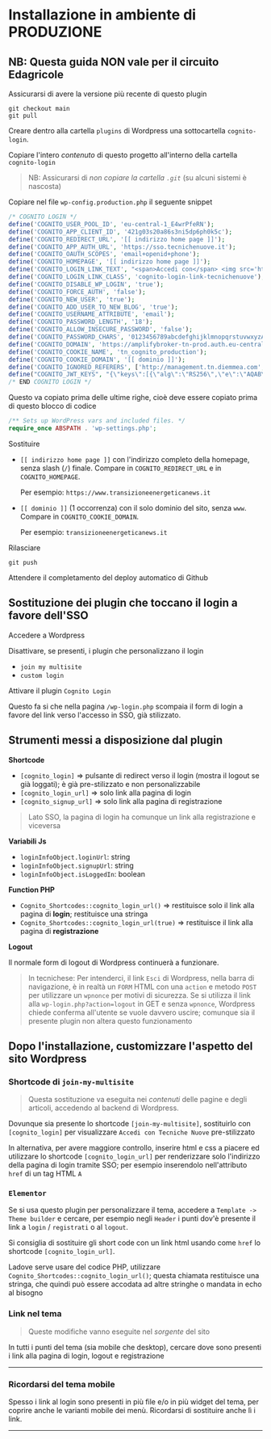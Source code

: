 # Installazione in ambiente di PRODUZIONE

## NB: Questa guida NON vale per il circuito Edagricole

Assicurarsi di avere la versione più recente di questo plugin

    git checkout main
    git pull

Creare dentro alla cartella `plugins` di Wordpress una sottocartella `cognito-login`.

Copiare l'intero _contenuto_ di questo progetto all'interno della cartella `cognito-login`

> NB: Assicurarsi di _non copiare la cartella `.git`_ (su alcuni sistemi è nascosta)

Copiare nel file `wp-config.production.php` il seguente snippet

```php
/* COGNITO LOGIN */
define('COGNITO_USER_POOL_ID', 'eu-central-1_E4wrPfeRN');
define('COGNITO_APP_CLIENT_ID', '421g03s20a86s3ni5dp6ph0k5c');
define('COGNITO_REDIRECT_URL', '[[ indirizzo home page ]]');
define('COGNITO_APP_AUTH_URL', 'https://sso.tecnichenuove.it');
define('COGNITO_OAUTH_SCOPES', 'email+openid+phone');
define('COGNITO_HOMEPAGE', '[[ indirizzo home page ]]');
define('COGNITO_LOGIN_LINK_TEXT', "<span>Accedi con</span> <img src='https://static.tecnichenuove.it/common/gruppo_tn.webp'/>");
define('COGNITO_LOGIN_LINK_CLASS', 'cognito-login-link-tecnichenuove');
define('COGNITO_DISABLE_WP_LOGIN', 'true');
define('COGNITO_FORCE_AUTH', 'false');
define('COGNITO_NEW_USER', 'true');
define('COGNITO_ADD_USER_TO_NEW_BLOG', 'true');
define('COGNITO_USERNAME_ATTRIBUTE', 'email');
define('COGNITO_PASSWORD_LENGTH', '18');
define('COGNITO_ALLOW_INSECURE_PASSWORD', 'false');
define('COGNITO_PASSWORD_CHARS', '0123456789abcdefghijklmnopqrstuvwxyzABCDEFGHIJKLMNOPQRSTUVWXYZ!$%&?^-_');
define('COGNITO_DOMAIN', 'https://amplifybroker-tn-prod.auth.eu-central-1.amazoncognito.com');
define('COGNITO_COOKIE_NAME', 'tn_cognito_production');
define('COGNITO_COOKIE_DOMAIN', '[[ dominio ]]');
define('COGNITO_IGNORED_REFERERS', ['http://management.tn.diemmea.com', 'http://18.192.100.203']);
define("COGNITO_JWT_KEYS", "{\"keys\":[{\"alg\":\"RS256\",\"e\":\"AQAB\",\"kid\":\"y51RK2j+\/MZpdY0twanXnyY\/e6D2SYqyBdAWHzIlRRI=\",\"kty\":\"RSA\",\"n\":\"wiLI8ktBIa9wyb7NBROLBAOFxc8D0md--SEQW8SFlaxwuScPrlnj5DRqfiJB2-njVyPOHvHZTQbm5bAatEKZueYp9O4wznYbpu3kSYP2Brsi8MGFovOSIUqr-fuSj6eD6qkeb9w0QkuLdbeROD6mFXEgR3dAiaNdrBzpvuYc7alm-o_CYhnoNb9Pe4KSwaDvID-CgqpAjnKwInFzyvLBkMgkYysX53tznJ-KPbUl4GjdXT5yQOKOdrF68QOwOPFw4WlH_QEYuTG4JgRU3_1lwGrEZAA5CdHmdQ1GBBzMpGWkN18aqLpaQocb3B1ArI5C9W4tmN3kZc4a4EuiHf9izQ\",\"use\":\"sig\"},{\"alg\":\"RS256\",\"e\":\"AQAB\",\"kid\":\"+9yh+OXZry9RPWQsL\/b6NzpxPI+yRQQxfPzewCo\/M0E=\",\"kty\":\"RSA\",\"n\":\"zHVVeNJrqeKTzqZ6v4rFXjcFdXg84vnNrR2ena0KkwLau0PD9MV4re0cGQ2DGDC5n2ZcffotGa3CQXigw1poQ04AEv_w1z7hEn2VWDo10AXcjct8SMkwifdcbMoWmj6d_oUlS4HNajndx2xoXfBb8pOmMea5N7-OZss4binAqZwdCm3L3ku9cjwBZNhSyw_Cm83V2RBZEOchJgbPAEt21F3rY1cl0mW5CA6mdvgUI6EmYRS-xPjfS1NBfzP7UGPxpmEmnrgWIe9Y9kgcnNixKyTQ5Fj8I7v3iDdbXRr0QNLor4nvf7-b_fD9UPyvWl7-HxYxpM3M4-aS0lkQGgU7_Q\",\"use\":\"sig\"}]}");
/* END COGNITO LOGIN */
```

Questo va copiato prima delle ultime righe, cioè deve essere copiato prima di questo blocco di codice

```php
/** Sets up WordPress vars and included files. */
require_once ABSPATH . 'wp-settings.php';
```

Sostituire

- `[[ indirizzo home page ]]` con l'indirizzo completo della homepage, senza slash (`/`) finale. Compare in `COGNITO_REDIRECT_URL` e in `COGNITO_HOMEPAGE`.

  Per esempio: `https://www.transizioneenergeticanews.it`

- `[[ dominio ]]` (1 occorrenza) con il solo dominio del sito, senza `www`. Compare in `COGNITO_COOKIE_DOMAIN`.

  Per esempio: `transizioneenergeticanews.it`

Rilasciare

    git push

Attendere il completamento del deploy automatico di Github

## Sostituzione dei plugin che toccano il login a favore dell'SSO

Accedere a Wordpress

Disattivare, se presenti, i plugin che personalizzano il login

- `join my multisite`
- `custom login`

Attivare il plugin `Cognito Login`

Questo fa si che nella pagina `/wp-login.php` scompaia il form di login a favore del link verso l'accesso in SSO, già stilizzato.

## Strumenti messi a disposizione dal plugin

**Shortcode**

- `[cognito_login]` => pulsante di redirect verso il login (mostra il logout se già loggati); è già pre-stilizzato e non personalizzabile
- `[cognito_login_url]` => solo link alla pagina di login
- `[cognito_signup_url]` => solo link alla pagina di registrazione 

> Lato SSO, la pagina di login ha comunque un link alla registrazione e viceversa

**Variabili Js**

- `loginInfoObject.loginUrl`: string
- `loginInfoObject.signupUrl`: string
- `loginInfoObject.isLoggedIn`: boolean

**Function PHP**

- `Cognito_Shortcodes::cognito_login_url()` => restituisce solo il link alla pagina di **login**; restituisce una stringa
- `Cognito_Shortcodes::cognito_login_url(true)` => restituisce il link alla pagina di **registrazione**

**Logout**

Il normale form di logout di Wordpress continuerà a funzionare.

> In tecnichese: Per intenderci, il link `Esci` di Wordpress, nella barra di
> navigazione, è in realtà
> un `FORM` HTML con una `action` e metodo `POST` per utilizzare un `wpnonce` per
> motivi di sicurezza.
> Se si utilizza il link alla `wp-login.php?action=logout` in GET e senza `wpnonce`,
> Wordpress chiede conferma all'utente se vuole davvero uscire; comunque sia
> il presente plugin non altera questo funzionamento

## Dopo l'installazione, customizzare l'aspetto del sito Wordpress

### Shortcode di `join-my-multisite`

> Questa sostituzione va eseguita nei _contenuti_ delle pagine e degli articoli,
> accedendo al backend di Wordpress.

Dovunque sia presente lo shortcode `[join-my-multisite]`, sostituirlo con `[cognito_login]`
per visualizzare `Accedi con Tecniche Nuove` pre-stilizzato

In alternativa, per avere maggiore controllo, inserire html e css a piacere ed utilizzare
lo shortcode `[cognito_login_url]` per renderizzare solo l'indirizzo della pagina di
login tramite SSO; per esempio inserendolo nell'attributo `href` di un tag HTML `A`

### `Elementor`

Se si usa questo plugin per personalizzare il tema, accedere a `Template -> Theme builder` e cercare, per esempio negli `Header` i punti dov'è presente il link a `login` / `registrati` o al `logout`.

Si consiglia di sostituire gli short code con un link html usando come `href` lo shortcode `[cognito_login_url]`.

Ladove serve usare del codice PHP, utilizzare `Cognito_Shortcodes::cognito_login_url()`; questa chiamata restituisce una stringa, che quindi può essere accodata ad altre stringhe o mandata in echo al bisogno

### Link nel tema

> Queste modifiche vanno eseguite nel _sorgente_ del sito

In tutti i punti del tema (sia mobile che desktop), cercare dove sono presenti i link alla
pagina di login, logout e registrazione

---

### Ricordarsi del tema mobile

Spesso i link al login sono presenti in più file e/o in più widget del tema, per coprire anche le varianti mobile dei menù. Ricordarsi di sostituire anche lì i link.

---